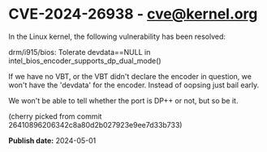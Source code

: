 # CVE-2024-26938 - cve@kernel.org

In the Linux kernel, the following vulnerability has been resolved:

drm/i915/bios: Tolerate devdata==NULL in intel_bios_encoder_supports_dp_dual_mode()

If we have no VBT, or the VBT didn't declare the encoder
in question, we won't have the 'devdata' for the encoder.
Instead of oopsing just bail early.

We won't be able to tell whether the port is DP++ or not,
but so be it.

(cherry picked from commit 26410896206342c8a80d2b027923e9ee7d33b733)

**Publish date:** 2024-05-01
